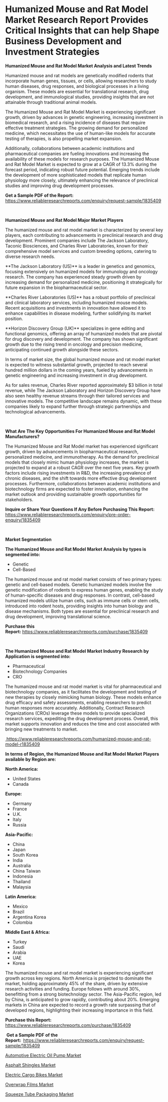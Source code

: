 <p><h1>Humanized Mouse and Rat Model Market Research Report Provides Critical Insights that can help Shape Business Development and Investment Strategies</h1></p><p><strong>Humanized Mouse and Rat Model Market Analysis and Latest Trends</strong></p>
<p><p>Humanized mouse and rat models are genetically modified rodents that incorporate human genes, tissues, or cells, allowing researchers to study human diseases, drug responses, and biological processes in a living organism. These models are essential for translational research, drug development, and immunological studies, providing insights that are not attainable through traditional animal models.</p><p>The Humanized Mouse and Rat Model Market is experiencing significant growth, driven by advances in genetic engineering, increasing investment in biomedical research, and a rising incidence of diseases that require effective treatment strategies. The growing demand for personalized medicine, which necessitates the use of human-like models for accurate testing of therapies, is also propelling market expansion. </p><p>Additionally, collaborations between academic institutions and pharmaceutical companies are fueling innovations and increasing the availability of these models for research purposes. The Humanized Mouse and Rat Model Market is expected to grow at a CAGR of 13.3% during the forecast period, indicating robust future potential. Emerging trends include the development of more sophisticated models that replicate human physiology more closely, ultimately enhancing the relevance of preclinical studies and improving drug development processes.</p></p>
<p><strong>Get a Sample PDF of the Report:&nbsp;</strong> <a href="https://www.reliableresearchreports.com/enquiry/request-sample/1835409?utm_campaign=1621&utm_medium=2&utm_source=Github&utm_content=ia&utm_term=16102024&utm_id=humanized-mouse-and-rat-model">https://www.reliableresearchreports.com/enquiry/request-sample/1835409</a></p>
<p>&nbsp;</p>
<p><strong>Humanized Mouse and Rat Model Major Market Players</strong></p>
<p><p>The humanized mouse and rat model market is characterized by several key players, each contributing to advancements in preclinical research and drug development. Prominent companies include The Jackson Laboratory, Taconic Biosciences, and Charles River Laboratories, known for their comprehensive model services and custom breeding options, catering to diverse research needs.</p><p>**The Jackson Laboratory (US)** is a leader in genetics and genomics, focusing extensively on humanized models for immunology and oncology research. The company has experienced steady growth driven by increasing demand for personalized medicine, positioning it strategically for future expansion in the biopharmaceutical sector.</p><p>**Charles River Laboratories (US)** has a robust portfolio of preclinical and clinical laboratory services, including humanized mouse models. Recent acquisitions and investments in innovation have allowed it to enhance capabilities in disease modeling, further solidifying its market position.</p><p>**Horizon Discovery Group (UK)** specializes in gene editing and functional genomics, offering an array of humanized models that are pivotal for drug discovery and development. The company has shown significant growth due to the rising trend in oncology and precision medicine, anticipating continued growth alongside these sectors.</p><p>In terms of market size, the global humanized mouse and rat model market is expected to witness substantial growth, projected to reach several hundred million dollars in the coming years, fueled by advancements in genetic engineering and increasing investment in drug development.</p><p>As for sales revenue, Charles River reported approximately $3 billion in total revenue, while The Jackson Laboratory and Horizon Discovery Group have also seen healthy revenue streams through their tailored services and innovative models. The competitive landscape remains dynamic, with these companies likely to expand further through strategic partnerships and technological advancements.</p></p>
<p>&nbsp;</p>
<p><strong>What Are The Key Opportunities For Humanized Mouse and Rat Model Manufacturers?</strong></p>
<p><p>The Humanized Mouse and Rat Model market has experienced significant growth, driven by advancements in biopharmaceutical research, personalized medicine, and immunotherapy. As the demand for preclinical models that closely mimic human physiology increases, the market is projected to expand at a robust CAGR over the next five years. Key growth factors include rising investments in R&D, the increasing prevalence of chronic diseases, and the shift towards more effective drug development processes. Furthermore, collaborations between academic institutions and biotechnology firms are expected to foster innovation, enhancing the market outlook and providing sustainable growth opportunities for stakeholders.</p></p>
<p><strong>Inquire or Share Your Questions If Any Before Purchasing This Report:</strong> <a href="https://www.reliableresearchreports.com/enquiry/pre-order-enquiry/1835409?utm_campaign=1621&utm_medium=2&utm_source=Github&utm_content=ia&utm_term=16102024&utm_id=humanized-mouse-and-rat-model">https://www.reliableresearchreports.com/enquiry/pre-order-enquiry/1835409</a></p>
<p>&nbsp;</p>
<p><strong>Market Segmentation</strong></p>
<p><strong>The Humanized Mouse and Rat Model Market Analysis by types is segmented into:</strong></p>
<p><ul><li>Genetic</li><li>Cell-Based</li></ul></p>
<p><p>The humanized mouse and rat model market consists of two primary types: genetic and cell-based models. Genetic humanized models involve the genetic modification of rodents to express human genes, enabling the study of human-specific diseases and drug responses. In contrast, cell-based humanized models utilize human cells, such as immune cells or stem cells, introduced into rodent hosts, providing insights into human biology and disease mechanisms. Both types are essential for preclinical research and drug development, improving translational science.</p></p>
<p><strong>Purchase this Report:&nbsp;</strong><a href="https://www.reliableresearchreports.com/purchase/1835409?utm_campaign=1621&utm_medium=2&utm_source=Github&utm_content=ia&utm_term=16102024&utm_id=humanized-mouse-and-rat-model">https://www.reliableresearchreports.com/purchase/1835409</a></p>
<p>&nbsp;</p>
<p><strong>The Humanized Mouse and Rat Model Market Industry Research by Application is segmented into:</strong></p>
<p><ul><li>Pharmaceutical</li><li>Biotechnology Companies</li><li>CRO</li></ul></p>
<p><p>The humanized mouse and rat model market is vital for pharmaceutical and biotechnology companies, as it facilitates the development and testing of new therapies by closely mimicking human biology. These models enhance drug efficacy and safety assessments, enabling researchers to predict human responses more accurately. Additionally, Contract Research Organizations (CROs) leverage these models to provide specialized research services, expediting the drug development process. Overall, this market supports innovation and reduces the time and cost associated with bringing new treatments to market.</p></p>
<p><a href="https://www.reliableresearchreports.com/humanized-mouse-and-rat-model-r1835409?utm_campaign=1621&utm_medium=2&utm_source=Github&utm_content=ia&utm_term=16102024&utm_id=humanized-mouse-and-rat-model">&nbsp;https://www.reliableresearchreports.com/humanized-mouse-and-rat-model-r1835409</a></p>
<p><strong>In terms of Region, the Humanized Mouse and Rat Model Market Players available by Region are:</strong></p>
<p>
    <p> <strong> North America: </strong>
        <ul>
            <li>United States</li>
            <li>Canada</li>
        </ul>
        </p> 
    <p> <strong> Europe: </strong>
        <ul>
            <li>Germany</li>
            <li>France</li>
            <li>U.K.</li>
            <li>Italy</li>
            <li>Russia</li>
        </ul>
        </p> 
    <p> <strong> Asia-Pacific: </strong>
        <ul>
            <li>China</li>
            <li>Japan</li>
            <li>South Korea</li>
            <li>India</li>
            <li>Australia</li>
            <li>China Taiwan</li>
            <li>Indonesia</li>
            <li>Thailand</li>
            <li>Malaysia</li>
        </ul>
        </p> 
    <p> <strong> Latin America: </strong>
        <ul>
            <li>Mexico</li>
            <li>Brazil</li>
            <li>Argentina Korea</li>
            <li>Colombia</li>
        </ul>
        </p> 
    <p> <strong> Middle East & Africa: </strong>
        <ul>
            <li>Turkey</li>
            <li>Saudi</li>
            <li>Arabia</li>
            <li>UAE</li>
            <li>Korea</li>
        </ul>
    </p>
    </p>
<p><p>The humanized mouse and rat model market is experiencing significant growth across key regions. North America is projected to dominate the market, holding approximately 45% of the share, driven by extensive research activities and funding. Europe follows with around 30%, benefitting from a strong biotechnology sector. The Asia-Pacific region, led by China, is anticipated to grow rapidly, contributing about 20%. Emerging markets in China are expected to record a growth rate surpassing that of developed regions, highlighting their increasing importance in this field.</p></p>
<p><strong>Purchase this Report: </strong><a href="https://www.reliableresearchreports.com/purchase/1835409?utm_campaign=1621&utm_medium=2&utm_source=Github&utm_content=ia&utm_term=16102024&utm_id=humanized-mouse-and-rat-model">https://www.reliableresearchreports.com/purchase/1835409</a></p>
<p>&nbsp;<strong>Get a Sample PDF of the Report:&nbsp;&nbsp;</strong><a href="https://www.reliableresearchreports.com/enquiry/request-sample/1835409?utm_campaign=1621&utm_medium=2&utm_source=Github&utm_content=ia&utm_term=16102024&utm_id=humanized-mouse-and-rat-model">https://www.reliableresearchreports.com/enquiry/request-sample/1835409</a></p>
<p><strong></strong></p>
<p><p><a href="https://www.linkedin.com/pulse/automotive-electric-oil-pump-market-emerging-trends-future-prospects-shayf?utm_campaign=1621&utm_medium=2&utm_source=Github&utm_content=ia&utm_term=16102024&utm_id=humanized-mouse-and-rat-model">Automotive Electric Oil Pump Market</a></p><p><a href="https://www.linkedin.com/pulse/asphalt-shingles-market-evolution-global-trends-regional-w2szc?utm_campaign=1621&utm_medium=2&utm_source=Github&utm_content=ia&utm_term=16102024&utm_id=humanized-mouse-and-rat-model">Asphalt Shingles Market</a></p><p><a href="https://www.linkedin.com/pulse/electric-cargo-bikes-market-share-analysis-growth-trends-forecasts-trewf?utm_campaign=1621&utm_medium=2&utm_source=Github&utm_content=ia&utm_term=16102024&utm_id=humanized-mouse-and-rat-model">Electric Cargo Bikes Market</a></p><p><a href="https://www.linkedin.com/pulse/overwrap-films-market-size-share-trends-analysis-report-end-dzh8c?utm_campaign=1621&utm_medium=2&utm_source=Github&utm_content=ia&utm_term=16102024&utm_id=humanized-mouse-and-rat-model">Overwrap Films Market</a></p><p><a href="https://www.linkedin.com/pulse/global-squeeze-tube-packaging-market-analysis-key-trends-future-zuxjc?utm_campaign=1621&utm_medium=2&utm_source=Github&utm_content=ia&utm_term=16102024&utm_id=humanized-mouse-and-rat-model">Squeeze Tube Packaging Market</a></p></p>